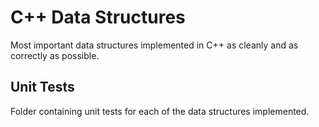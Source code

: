 
# C++ Data Structures

Most important data structures implemented in C++ as cleanly and as correctly as possible.

## Unit Tests
Folder containing unit tests for each of the data structures implemented.